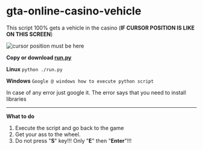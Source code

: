 # gta-online-casino-vehicle
This script 100% gets a vehicle in the casino (**IF CURSOR POSITION IS LIKE ON THIS SCREEN**)

![cursor position must be here](https://src.telonko.com/160520-cc31d0.png)

**Copy or download [run.py](https://github.com/Telonko/gta-online-casino-vehicle/blob/master/run.py)**

**Linux**
``python ./run.py``

**Windows**
``Google @ windows how to execute python script``

In case of any error just google it. The error says that you need to install libraries 

-----------------------

**What to do**

1. Execute the script and go back to the game
2. Get your ass to the wheel.
3. Do not press "**S**" key!!! Only "**E**" then "**Enter**"!!!
